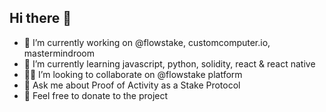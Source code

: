 ## Hi there 👋

- 🔭 I’m currently working on @flowstake, customcomputer.io, mastermindroom
- 🌱 I’m currently learning javascript, python, solidity, react & react native
- 🫵🏻 I’m looking to collaborate on @flowstake platform 
- 💬 Ask me about Proof of Activity as a Stake Protocol
- 🌱 Feel free to donate to the project
